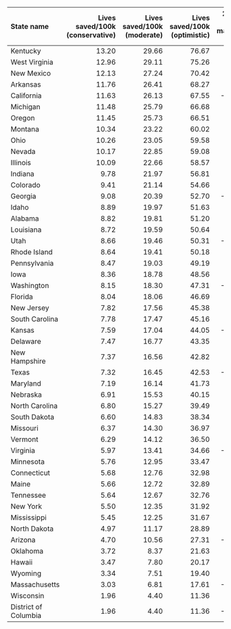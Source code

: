 |State name           | Lives saved/100k (conservative)| Lives saved/100k (moderate)| Lives saved/100k (optimistic)| 2016 red margin shift|
|:--------------------|-------------------------------:|---------------------------:|-----------------------------:|---------------------:|
|Kentucky             |                           13.20|                       29.66|                         76.67|                  0.07|
|West Virginia        |                           12.96|                       29.11|                         75.26|                  0.15|
|New Mexico           |                           12.13|                       27.24|                         70.42|                  0.02|
|Arkansas             |                           11.76|                       26.41|                         68.27|                  0.03|
|California           |                           11.63|                       26.13|                         67.55|                 -0.07|
|Michigan             |                           11.48|                       25.79|                         66.68|                  0.10|
|Oregon               |                           11.45|                       25.73|                         66.51|                  0.01|
|Montana              |                           10.34|                       23.22|                         60.02|                  0.07|
|Ohio                 |                           10.26|                       23.05|                         59.58|                  0.11|
|Nevada               |                           10.17|                       22.85|                         59.08|                  0.04|
|Illinois             |                           10.09|                       22.66|                         58.57|                  0.00|
|Indiana              |                            9.78|                       21.97|                         56.81|                  0.09|
|Colorado             |                            9.41|                       21.14|                         54.66|                  0.00|
|Georgia              |                            9.08|                       20.39|                         52.70|                 -0.03|
|Idaho                |                            8.89|                       19.97|                         51.63|                  0.00|
|Alabama              |                            8.82|                       19.81|                         51.20|                  0.06|
|Louisiana            |                            8.72|                       19.59|                         50.64|                  0.02|
|Utah                 |                            8.66|                       19.46|                         50.31|                 -0.30|
|Rhode Island         |                            8.64|                       19.41|                         50.18|                  0.12|
|Pennsylvania         |                            8.47|                       19.03|                         49.19|                  0.06|
|Iowa                 |                            8.36|                       18.78|                         48.56|                  0.15|
|Washington           |                            8.15|                       18.30|                         47.31|                 -0.01|
|Florida              |                            8.04|                       18.06|                         46.69|                  0.02|
|New Jersey           |                            7.82|                       17.56|                         45.38|                  0.04|
|South Carolina       |                            7.78|                       17.47|                         45.16|                  0.04|
|Kansas               |                            7.59|                       17.04|                         44.05|                 -0.01|
|Delaware             |                            7.47|                       16.77|                         43.35|                  0.07|
|New Hampshire        |                            7.37|                       16.56|                         42.82|                  0.05|
|Texas                |                            7.32|                       16.45|                         42.53|                 -0.07|
|Maryland             |                            7.19|                       16.14|                         41.73|                  0.00|
|Nebraska             |                            6.91|                       15.53|                         40.15|                  0.03|
|North Carolina       |                            6.80|                       15.27|                         39.49|                  0.02|
|South Dakota         |                            6.60|                       14.83|                         38.34|                  0.12|
|Missouri             |                            6.37|                       14.30|                         36.97|                  0.09|
|Vermont              |                            6.29|                       14.12|                         36.50|                  0.09|
|Virginia             |                            5.97|                       13.41|                         34.66|                 -0.01|
|Minnesota            |                            5.76|                       12.95|                         33.47|                  0.06|
|Connecticut          |                            5.68|                       12.76|                         32.98|                  0.04|
|Maine                |                            5.66|                       12.72|                         32.89|                  0.12|
|Tennessee            |                            5.64|                       12.67|                         32.76|                  0.06|
|New York             |                            5.50|                       12.35|                         31.92|                  0.06|
|Mississippi          |                            5.45|                       12.25|                         31.67|                  0.06|
|North Dakota         |                            4.97|                       11.17|                         28.89|                  0.16|
|Arizona              |                            4.70|                       10.56|                         27.31|                 -0.06|
|Oklahoma             |                            3.72|                        8.37|                         21.63|                  0.03|
|Hawaii               |                            3.47|                        7.80|                         20.17|                  0.11|
|Wyoming              |                            3.34|                        7.51|                         19.40|                  0.05|
|Massachusetts        |                            3.03|                        6.81|                         17.61|                 -0.04|
|Wisconsin            |                            1.96|                        4.40|                         11.36|                  0.08|
|District of Columbia |                            1.96|                        4.40|                         11.36|                 -0.03|
